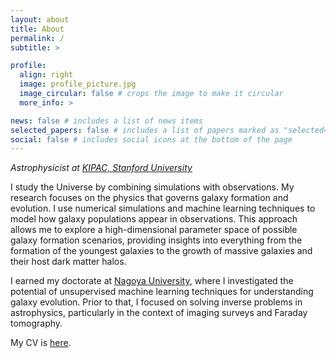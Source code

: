 ```yaml
---
layout: about
title: About
permalink: /
subtitle: >

profile:
  align: right
  image: profile_picture.jpg
  image_circular: false # crops the image to make it circular
  more_info: >

news: false # includes a list of news items
selected_papers: false # includes a list of papers marked as "selected={true}"
social: false # includes social icons at the bottom of the page
---
```


*Astrophysicist at [KIPAC, Stanford University](https://kipac.stanford.edu)*

I study the Universe by combining simulations with observations. My research
focuses on the physics that governs galaxy formation and evolution. I use numerical simulations and machine learning techniques to model how galaxy populations appear in observations. This approach allows me to explore a high-dimensional parameter space of possible galaxy formation scenarios, providing
insights into everything from the formation of the youngest galaxies to the growth
of massive galaxies and their host dark matter halos.

I earned my doctorate at [Nagoya University](https://en.nagoya-u.ac.jp), where I
investigated the potential of unsupervised machine learning techniques for
understanding galaxy evolution. Prior to that, I focused on solving inverse
problems in astrophysics, particularly in the context of imaging surveys and
Faraday tomography.

My CV is <a href="Cooray_CV.pdf">here</a>.